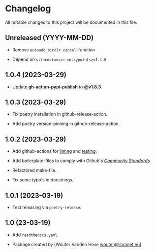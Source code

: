 # Changelog

All notable changes to this project will be documented in this file.


## Unreleased (YYYY-MM-DD)

- Remove ``autoadd_bindir.cancel``-function

- Depend on ``sitecustomize-entrypoints>=1.1.0``


## 1.0.4 (2023-03-29)

- Update **gh-action-pypi-publish** to **@v1.8.3**


## 1.0.3 (2023-03-29)

- Fix poetry installation in github-release-action.

- Add poetry version-pinning in github-release-action.


## 1.0.2 (2023-03-29)

- Add github-actions for [linting](https://github.com/libranet/autoadd-bindir/actions/workflows/linting.yaml) and [testing](https://github.com/libranet/autoadd-bindir/actions/workflows/testing.yaml).
- Add boilerplate-files to comply with Github's [_Community Standards_](https://github.com/libranet/autoadd-bindir/community)

- Refactored make-file.

- Fix some typo's in docstrings.




## 1.0.1 (2023-03-19)

- Test releasing via ``poetry-release``.


## 1.0 (23-03-19)

- Add ``readthedocs.yaml``.

- Package created by [Wouter Vanden Hove <wouter@libranet.eu>]
